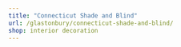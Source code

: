 ```yaml
---
title: "Connecticut Shade and Blind"
url: /glastonbury/connecticut-shade-and-blind/
shop: interior decoration
---
```


